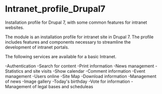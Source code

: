# Intranet_profile_Drupal7
Installation profile for Drupal 7, with some common features for intranet websites.

The module is an installation profile for intranet site in Drupal 7.
The profile includes features and components necessary to streamline the development of intranet portals.

The following services are available for a basic Intranet.

-Authentication
-Search for content
-Print information
-News management
-Statistics and site visits
-Show calendar
-Comment information
-Event management
-Users online
-Site Map
-Download information
-Management of news
-Image gallery
-Today's birthday
-Vote for information
-Management of legal bases and scheduleas  
